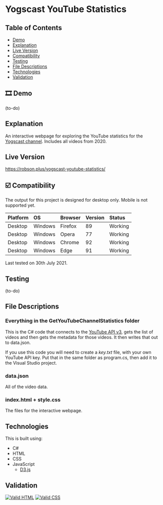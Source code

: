 # Yogscast YouTube Statistics

## Table of Contents

 * [Demo](#demo)
 * [Explanation](#explanation)
 * [Live Version](#live-version)
 * [Compatibility](#compatibility)
 * [Testing](#testing) 
 * [File Descriptions](#file-descriptions)
 * [Technologies](#technologies)
 * [Validation](#validation)

## 🎞️ Demo

(to-do)

## Explanation
An interactive webpage for exploring the YouTube statistics for the <a href="https://www.youtube.com/channel/UCH-_hzb2ILSCo9ftVSnrCIQ">Yogscast channel</a>. Includes all videos from 2020.

## Live Version

https://robson.plus/yogscast-youtube-statistics/

## ☑️ Compatibility

The output for this project is designed for desktop only. Mobile is not supported yet.

| Platform | OS      | Browser          | Version | Status  |
| :------- | :------ | :--------------- | :------ | :------ |
| Desktop  | Windows | Firefox          | 89      | Working |
| Desktop  | Windows | Opera            | 77      | Working |
| Desktop  | Windows | Chrome           | 92      | Working |
| Desktop  | Windows | Edge             | 91      | Working |

Last tested on 30th July 2021.

## Testing

(to-do)

## File Descriptions

### Everything in the GetYouTubeChannelStatistics folder
This is the C# code that connects to the <a href="https://developers.google.com/youtube/v3/getting-started">YouTube API v3</a>, gets the list of videos and then gets the metadata for those videos. It then writes that out to data.json.

If you use this code you will need to create a *key.txt* file, with your own YouTube API key. Put that in the same folder as program.cs, then add it to the Visual Studio project.

### data.json
All of the video data.

### index.html + style.css
The files for the interactive webpage.

## Technologies

This is built using:
 * C#
 * HTML
 * CSS
 * JavaScript
   * <a href="https://github.com/d3/d3">D3.js</a>

## Validation

<a href="https://validator.w3.org/nu/?doc=https%3A%2F%2Frobson.plus%2Fyogscast-youtube-statistics%2F"><img src="https://www.w3.org/Icons/valid-html401-blue" alt="Valid HTML" /></a>
<a href="http://jigsaw.w3.org/css-validator/validator?uri=https%3A%2F%2Frobson.plus%2Fyogscast-youtube-statistics%2Fstyle.css&profile=css3svg&usermedium=all&warning=1"><img src="https://jigsaw.w3.org/css-validator/images/vcss-blue" alt="Valid CSS" /></a>   
